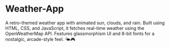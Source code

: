 # Weather-App
A retro-themed weather app with animated sun, clouds, and rain. Built using HTML, CSS, and JavaScript, it fetches real-time weather using the OpenWeatherMap API. Features glassmorphism UI and 8-bit fonts for a nostalgic, arcade-style feel. 🌤️🎮
